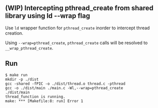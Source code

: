 ## (WIP) Intercepting pthread_create from shared library using ld --wrap flag

Use `ld` wrapper function for `pthread_create` inorder to intercept thread creation.  

Using `--wrap=pthread_create`, `pthread_create` calls will be resolved to `__wrap_pthread_create`.

## Run
```shell
$ make run
mkdir -p ./dist
gcc -shared -fPIC -o ./dist/thread.o thread.c -pthread
gcc -o ./dist/main ./main.c -Wl,--wrap=pthread_create
./dist/main
thread_function is running.
make: *** [Makefile:8: run] Error 1
```
